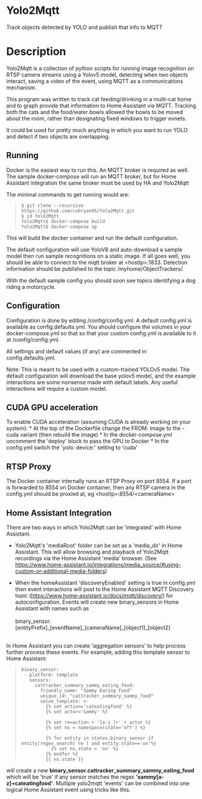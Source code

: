 # Yolo2Mqtt
Track objects detected by YOLO and publish that info to MQTT

# Description

Yolo2Mqtt is a collection of python scripts for running image recognition on RTSP camera streams using a Yolov5 model,
detecting when two objects interact, saving a video of the event, using MQTT as a communications mechanism.

This program was written to track cat feeding/drinking in a multi-cat home and to graph provide that information to Home Assistant via MQTT. Tracking both the cats and the food/water bowls allowed the bowls
to be moved about the room, rather than designating fixed windows to trigger evnets.

It could be used for pretty much anything in which you want to run YOLO and detect if two objects are overlapping.

## Running

Docker is the easiest way to run this. An MQTT broker is required as well. The sample docker-compose will run an
MQTT broker, but for Home Assistant integration the same broker must be used by HA and Yolo2Mqtt

The minimal commands to get running would are:

>     $ git clone --recursive https://github.com/cobryan05/Yolo2Mqtt.git
>     $ cd Yolo2Mqtt
>     Yolo2Mqtt$ docker-compose build
>     Yolo2Mqtt$ docker-compose up


This will build the docker container and run the default configuration.


The default configuration will use YoloV8 and auto-download a sample model then run sample recognitions on a static image.
If all goes well, you should be able to connect to the mqtt broker at \<hostIp\>:1833. Detection information should be published
to the topic /myhome/ObjectTrackers/.

With the default sample config you should soon see topics identifying a dog riding a motorcycle.

## Configuration

Configuration is done by editing /config/config.yml. A default config.yml is available as config.defaults.yml. You should configure
the volumes in your docker-compose.yml so that so that your custom config.yml is available to it at /config/config.yml.

All settings and default values (if any) are commented in config.defaults.yml.

Note: This is meant to be used with a custom-trained YOLOv5 model. The default configuration will download the base yolov5 model,
and the example interactions are some nonsense made with default labels. Any useful interactions will require a custom model.

## CUDA GPU acceleration

To enable CUDA acceleration (assuming CUDA is already working on your system):
    * At the top of the Dockerfile change the FROM: image to the -cuda variant (then rebuild the image)
    * In the docker-compose.yml uncomment the 'deploy' block to pass the GPU to Docker
    * In the config.yml switch the 'yolo: device:' setting to 'cuda'

## RTSP Proxy

The Docker container internally runs an RTSP Proxy on port 8554. If a port is forwarded to 8554 on Docker container, then any RTSP camera in the config.yml should be proxied at, eg \<hostIp\>:8554/\<cameraName\>


## Home Assistant Integration

There are two ways in which Yolo2Mqtt can be 'integrated' with Home Assistant.

* Yolo2Mqtt's 'mediaRoot' folder can be set as a 'media_dir' in Home Assistant. This will allow browsing and playback of Yolo2Mqtt recordings via the Home Assistant 'media' browser. (See https://www.home-assistant.io/integrations/media_source/#using-custom-or-additional-media-folders)


* When the homeAssistant 'discoveryEnabled' setting is true in config.yml then event interactions will post to the Home Assistant MQTT Discovery topic (https://www.home-assistant.io/docs/mqtt/discovery/) for autoconfiguration. Events will create new binary_sensors in Home Assistant with names such as
<br><br>
 binary_sensor.[entityPrefix]\_[eventName]\_[cameraName]\_[object1]\_[object2]
<br><br>

 In Home Assistant you can create 'aggregation sensors' to help process further process these events. For example, adding this template sensor to Home Assistant:


>     binary_sensor:
>      - platform: template
>        sensors:
>          cattracker_summary_sammy_eating_food:
>            friendly_name: "Sammy Eating Food"
>            unique_id: "cattracker_summary_sammy_food"
>            value_template: >-
>              {% set action='cateatingfood' %}
>              {% set actor='sammy' %}
>
>              {% set re=action + '[a-z_]+' + actor %}
>              {% set ns = namespace(state='off') %}
>
>              {% for entity in states.binary_sensor if entity|regex_search( re ) and entity.state=='on'%}
>                {% set ns.state = 'on' %}
>              {% endfor %}
>              {{ ns.state }}

will create a new **binary_sensor.cattracker_summary_sammy_eating_food** which will be 'true' if any sensor matches the regex **'sammy[a-z]+cateatingfood'**.
Multiple yolo2mqtt 'events' can be combined into one logical Home Assistant event using tricks like this.

